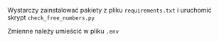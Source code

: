 Wystarczy zainstalować pakiety z pliku `requirements.txt` i uruchomić skrypt
`check_free_numbers.py`

Zmienne należy umieścić w pliku `.env`